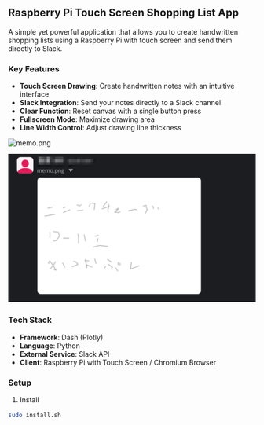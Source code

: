 ## Raspberry Pi Touch Screen Shopping List App

A simple yet powerful application that allows you to create handwritten shopping lists using a Raspberry Pi with touch screen and send them directly to Slack.

### Key Features

- **Touch Screen Drawing**: Create handwritten notes with an intuitive interface
- **Slack Integration**: Send your notes directly to a Slack channel
- **Clear Function**: Reset canvas with a single button press
- **Fullscreen Mode**: Maximize drawing area
- **Line Width Control**: Adjust drawing line thickness

![memo.png](docs/images/memo.png)

![slack.png](docs/images/slack.png)

### Tech Stack

- **Framework**: Dash (Plotly)
- **Language**: Python
- **External Service**: Slack API
- **Client**: Raspberry Pi with Touch Screen / Chromium Browser

### Setup

1. Install 

```bash
sudo install.sh
```
